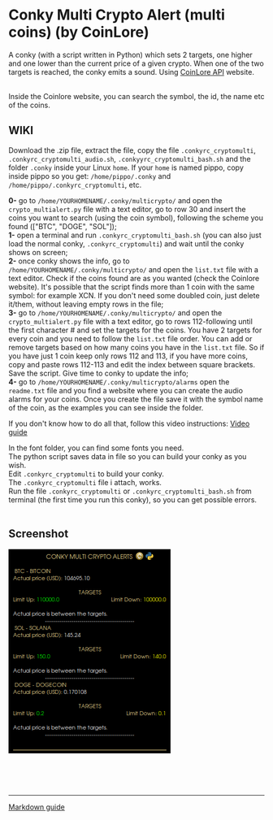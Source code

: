 # Conky Multi Crypto Alert (multi coins) (by CoinLore)
 
A conky (with a script written in Python) which sets 2 targets, one higher and one lower than the current price of a given crypto. When one of the two targets is reached, the conky emits a sound. Using [CoinLore API](https://www.coinlore.com/cryptocurrency-data-api#ticker) website.<br>

<br>
Inside the Coinlore website, you can search the symbol, the id, the name etc of the coins.
<br>


## **WIKI**<br>

Download the .zip file, extract the file, copy the file `.conkyrc_cryptomulti`, `.conkyrc_cryptomulti_audio.sh`, `.conkyyrc_cryptomulti_bash.sh` and the folder `.conky` inside your Linux `home`.
If your `home` is named pippo, copy inside pippo so you get: `/home/pippo/.conky` and `/home/pippo/.conkyrc_cryptomulti`, etc.

**0-** go to `/home/YOURHOMENAME/.conky/multicrypto/` and open the `crypto_multialert.py` file with a text editor, go to row 30 and insert the coins you want to search (using the coin symbol), following the scheme you found (["BTC", "DOGE", "SOL"]);<br>
**1-** open a terminal and run `.conkyrc_cryptomulti_bash.sh` (you can also just load the normal conky, `.conkyrc_cryptomulti`) and wait until the conky shows on screen;<br>
**2-** once conky shows the info, go to `/home/YOURHOMENAME/.conky/multicrypto/` and open the `list.txt` file with a text editor. Check if the coins found are as you wanted (check the Coinlore website). It's possible that the script finds more than 1 coin with the same symbol: for example XCN. If you don't need some doubled coin, just delete it/them, without leaving empty rows in the file;<br>
**3-** go to `/home/YOURHOMENAME/.conky/multicrypto/` and open the `crypto_multialert.py` file with a text editor, go to rows 112-following until the first character # and set the targets for the coins. You have 2 targets for every coin and you need to follow the `list.txt` file order. You can add or remove targets based on how many coins you have in the `list.txt` file. So if you have just 1 coin keep only rows 112 and 113, if you have more coins, copy and paste rows 112-113 and edit the index between square brackets. Save the script. Give time to conky to update the info;<br>
**4-** go to `/home/YOURHOMENAME/.conky/multicrypto/alarms` open the `readme.txt` file and you find a website where you can create the audio alarms for your coins. Once you create the file save it with the symbol name of the coin, as the examples you can see inside the folder.<br>

If you don't know how to do all that, follow this video instructions: [Video guide](https://www.youtube.com/watch?v=aDSMSjkxLsE)<br>

In the font folder, you can find some fonts you need.<br>
The python script saves data in file so you can build your conky as you wish.<br>
Edit `.conkyrc_cryptomulti` to build your conky.<br>
The `.conkyrc_cryptomulti` file i attach, works.<br>
Run the file `.conkyrc_cryptomulti` or `.conkyrc_cryptomulti_bash.sh` from terminal (the first time you run this conky), so you can get possible errors.
<br>
<br>

## Screenshot

![](https://github.com/TheHeadlessOfficial/conky_crypto_multi_coin/blob/main/.conky/multicrypto/docs/screenshot.png)<br>

<br>
<br>

<br>

---
[Markdown guide](https://docs.github.com/en/get-started/writing-on-github/getting-started-with-writing-and-formatting-on-github/basic-writing-and-formatting-syntax)


